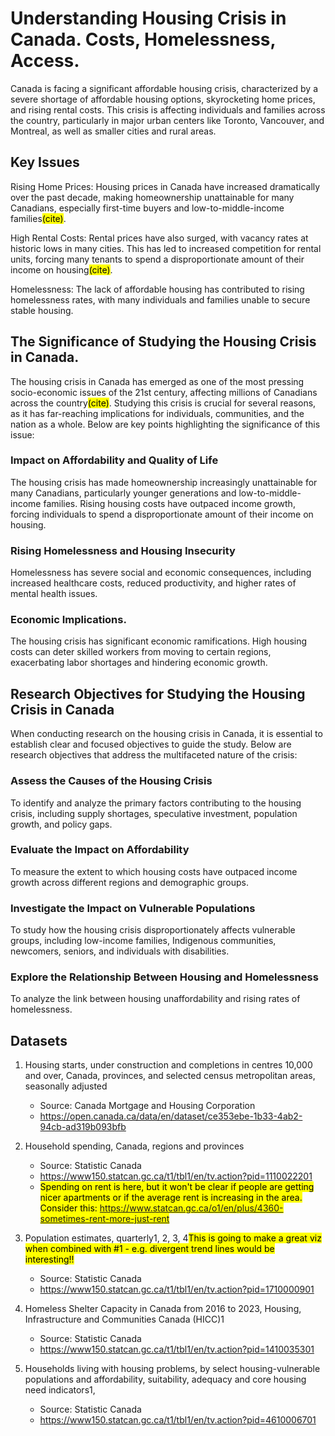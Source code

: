 # Understanding Housing Crisis in Canada. Costs, Homelessness, Access.

Canada is facing a significant affordable housing crisis, characterized by a severe shortage of affordable housing options, skyrocketing home prices, and rising rental costs. This crisis is affecting individuals and families across the country, particularly in major urban centers like Toronto, Vancouver, and Montreal, as well as smaller cities and rural areas.

## Key Issues

Rising Home Prices: Housing prices in Canada have increased dramatically over the past decade, making homeownership unattainable for many Canadians, especially first-time buyers and low-to-middle-income families<mark>(cite)</mark>.

High Rental Costs: Rental prices have also surged, with vacancy rates at historic lows in many cities. This has led to increased competition for rental units, forcing many tenants to spend a disproportionate amount of their income on housing<mark>(cite)</mark>.

Homelessness: The lack of affordable housing has contributed to rising homelessness rates, with many individuals and families unable to secure stable housing.

## The Significance of Studying the Housing Crisis in Canada.

The housing crisis in Canada has emerged as one of the most pressing socio-economic issues of the 21st century, affecting millions of Canadians across the country<mark>(cite)</mark>. Studying this crisis is crucial for several reasons, as it has far-reaching implications for individuals, communities, and the nation as a whole. Below are key points highlighting the significance of this issue:

### Impact on Affordability and Quality of Life
The housing crisis has made homeownership increasingly unattainable for many Canadians, particularly younger generations and low-to-middle-income families. Rising housing costs have outpaced income growth, forcing individuals to spend a disproportionate amount of their income on housing.

### Rising Homelessness and Housing Insecurity

Homelessness has severe social and economic consequences, including increased healthcare costs, reduced productivity, and higher rates of mental health issues.

### Economic Implications.

The housing crisis has significant economic ramifications. High housing costs can deter skilled workers from moving to certain regions, exacerbating labor shortages and hindering economic growth.

## Research Objectives for Studying the Housing Crisis in Canada

When conducting research on the housing crisis in Canada, it is essential to establish clear and focused objectives to guide the study. Below are research objectives that address the multifaceted nature of the crisis:

### Assess the Causes of the Housing Crisis
To identify and analyze the primary factors contributing to the housing crisis, including supply shortages, speculative investment, population growth, and policy gaps.

### Evaluate the Impact on Affordability
To measure the extent to which housing costs have outpaced income growth across different regions and demographic groups.

### Investigate the Impact on Vulnerable Populations
To study how the housing crisis disproportionately affects vulnerable groups, including low-income families, Indigenous communities, newcomers, seniors, and individuals with disabilities.

### Explore the Relationship Between Housing and Homelessness
To analyze the link between housing unaffordability and rising rates of homelessness.

<!--
<mark>you can cut this below since it is repeating the README</mark>
## Key Performance Indicators (KPIs) for researching

#  Housing Affordability Index (HAI) 
Measures the ratio of average housing prices to median household income, indicating how affordable housing is in different regions. A higher ratio suggests greater affordability challenges.
# Rental Vacancy Rate 
Tracks the percentage of available rental units in a given area. A lower vacancy rate signals increased demand and potential housing shortages.
# Homelessness Rate per 1,000 People 
Monitors the number of homeless individuals per 1,000 residents, reflecting the severity of housing insecurity and affordability issues.
# Average Monthly Rent Increase (%) 
Measures the year-over-year percentage increase in rental prices, showing trends in rental market inflation and potential financial strain on tenants
# New Housing Starts & Completions 
Tracks the number of new residential construction projects and completed housing units, providing insight into whether supply is keeping pace with demand.-->

## Datasets

1. Housing starts, under construction and completions in centres 10,000 and over, Canada, provinces, and selected census metropolitan areas, seasonally adjusted

   - Source: Canada Mortgage and Housing Corporation
   - https://open.canada.ca/data/en/dataset/ce353ebe-1b33-4ab2-94cb-ad319b093bfb

2. Household spending, Canada, regions and provinces

   - Source: Statistic Canada
   - https://www150.statcan.gc.ca/t1/tbl1/en/tv.action?pid=1110022201
   - <mark>Spending on rent is here, but it won't be clear if people are getting nicer apartments or if the average rent is increasing in the area.  Consider this: https://www.statcan.gc.ca/o1/en/plus/4360-sometimes-rent-more-just-rent</mark>

3. Population estimates, quarterly1, 2, 3, 4<mark>This is going to make a great viz when combined with #1 - e.g. divergent trend lines would be interesting!!</mark>

   - Source: Statistic Canada
   - https://www150.statcan.gc.ca/t1/tbl1/en/tv.action?pid=1710000901

4. Homeless Shelter Capacity in Canada from 2016 to 2023, Housing, Infrastructure and Communities Canada (HICC)1

   - Source: Statistic Canada
   - https://www150.statcan.gc.ca/t1/tbl1/en/tv.action?pid=1410035301


5. Households living with housing problems, by select housing-vulnerable populations and affordability, suitability, adequacy and core housing need indicators1, 

   - Source: Statistic Canada
   - https://www150.statcan.gc.ca/t1/tbl1/en/tv.action?pid=4610006701
